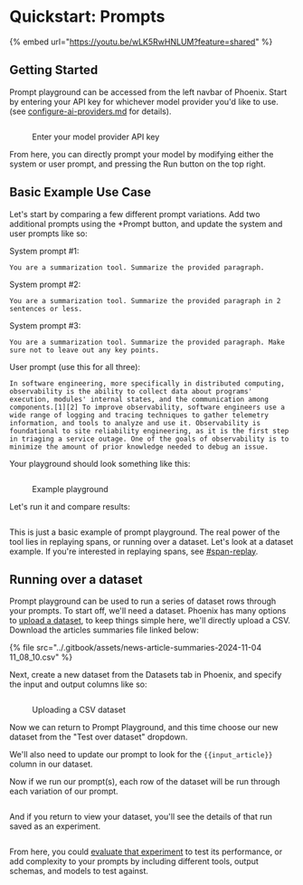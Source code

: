 # Quickstart: Prompts

{% embed url="https://youtu.be/wLK5RwHNLUM?feature=shared" %}

## Getting Started

Prompt playground can be accessed from the left navbar of Phoenix. Start by entering your API key for whichever model provider you'd like to use. (see [configure-ai-providers.md](how-to-prompts/configure-ai-providers.md "mention") for details).

<figure><img src="../.gitbook/assets/Screenshot 2024-12-09 at 10.42.07 AM.png" alt=""><figcaption><p>Enter your model provider API key</p></figcaption></figure>

From here, you can directly prompt your model by modifying either the system or user prompt, and pressing the Run button on the top right.&#x20;

## Basic Example Use Case

Let's start by comparing a few different prompt variations. Add two additional prompts using the +Prompt button, and update the system and user prompts like so:

System prompt #1:

```
You are a summarization tool. Summarize the provided paragraph.
```

System prompt #2:&#x20;

```
You are a summarization tool. Summarize the provided paragraph in 2 sentences or less.
```

System prompt #3:

```
You are a summarization tool. Summarize the provided paragraph. Make sure not to leave out any key points.
```

User prompt (use this for all three):

```
In software engineering, more specifically in distributed computing, observability is the ability to collect data about programs' execution, modules' internal states, and the communication among components.[1][2] To improve observability, software engineers use a wide range of logging and tracing techniques to gather telemetry information, and tools to analyze and use it. Observability is foundational to site reliability engineering, as it is the first step in triaging a service outage. One of the goals of observability is to minimize the amount of prior knowledge needed to debug an issue.
```

Your playground should look something like this:

<figure><img src="../.gitbook/assets/Screenshot 2024-12-09 at 10.49.57 AM.png" alt=""><figcaption><p>Example playground</p></figcaption></figure>

Let's run it and compare results:

<figure><img src="../.gitbook/assets/Screenshot 2024-12-09 at 10.51.07 AM.png" alt=""><figcaption></figcaption></figure>

This is just a basic example of prompt playground. The real power of the tool lies in replaying spans, or running over a dataset. Let's look at a dataset example. If you're interested in replaying spans, see [#span-replay](overview-prompts.md#span-replay "mention").

## Running over a dataset

Prompt playground can be used to run a series of dataset rows through your prompts. To start off, we'll need a dataset. Phoenix has many options to [upload a dataset](../datasets-and-experiments/how-to-datasets/), to keep things simple here, we'll directly upload a CSV. Download the articles summaries file linked below:

{% file src="../.gitbook/assets/news-article-summaries-2024-11-04 11_08_10.csv" %}

Next, create a new dataset from the Datasets tab in Phoenix, and specify the input and output columns like so:

<figure><img src="../.gitbook/assets/Screenshot 2024-12-09 at 11.29.18 AM.png" alt=""><figcaption><p>Uploading a CSV dataset</p></figcaption></figure>

Now we can return to Prompt Playground, and this time choose our new dataset from the "Test over dataset" dropdown.

We'll also need to update our prompt to look for the `{{input_article}}` column in our dataset.

Now if we run our prompt(s), each row of the dataset will be run through each variation of our prompt.

<figure><img src="../.gitbook/assets/Screenshot 2024-12-09 at 11.34.54 AM.png" alt=""><figcaption></figcaption></figure>

And if you return to view your dataset, you'll see the details of that run saved as an experiment.&#x20;

<figure><img src="../.gitbook/assets/Screenshot 2024-12-09 at 11.37.34 AM.png" alt=""><figcaption></figcaption></figure>

From here, you could [evaluate that experiment](../datasets-and-experiments/how-to-experiments/#how-to-use-evaluators) to test its performance, or add complexity to your prompts by including different tools, output schemas, and models to test against.
